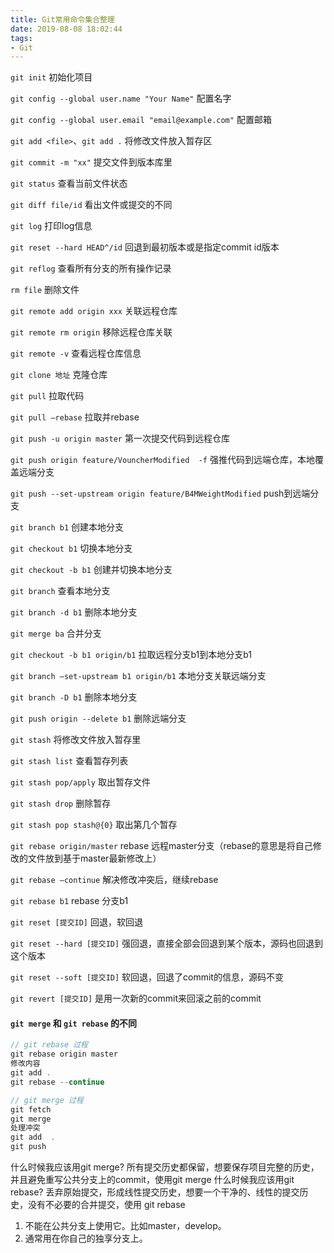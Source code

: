 ```yaml
---
title: Git常用命令集合整理
date: 2019-08-08 18:02:44
tags: 
- Git
---
```

`git init` 初始化项目

`git config --global user.name "Your Name"` 配置名字

`git config --global user.email "email@example.com"` 配置邮箱

`git add <file>`、`git add .` 将修改文件放入暂存区

`git commit -m "xx"` 提交文件到版本库里

`git status` 查看当前文件状态

<!-- more -->

`git diff file/id` 看出文件或提交的不同

`git log` 打印log信息

`git reset --hard HEAD^/id` 回退到最初版本或是指定commit id版本

`git reflog` 查看所有分支的所有操作记录

`rm file` 删除文件

`git remote add origin xxx` 关联远程仓库

`git remote rm origin` 移除远程仓库关联

`git remote -v` 查看远程仓库信息

`git clone 地址` 克隆仓库

`git pull` 拉取代码

`git pull —rebase` 拉取并rebase

`git push -u origin master` 第一次提交代码到远程仓库

`git push origin feature/VouncherModified  -f` 强推代码到远端仓库，本地覆盖远端分支

`git push --set-upstream origin feature/B4MWeightModified` push到远端分支

`git branch b1` 创建本地分支

`git checkout b1` 切换本地分支

`git checkout -b b1` 创建并切换本地分支

`git branch` 查看本地分支

`git branch -d b1` 删除本地分支

`git merge ba` 合并分支

`git checkout -b b1 origin/b1`  拉取远程分支b1到本地分支b1

`git branch —set-upstream b1 origin/b1` 本地分支关联远端分支

`git branch -D b1` 删除本地分支

`git push origin --delete b1` 删除远端分支

`git stash` 将修改文件放入暂存里

`git stash list` 查看暂存列表

`git stash pop/apply` 取出暂存文件

`git stash drop` 删除暂存

`git stash pop stash@{0}` 取出第几个暂存

`git rebase origin/master` rebase 远程master分支（rebase的意思是将自己修改的文件放到基于master最新修改上）

`git rebase —continue` 解决修改冲突后，继续rebase

`git rebase b1` rebase 分支b1

`git reset [提交ID]` 回退，软回退

`git reset --hard [提交ID]` 强回退，直接全部会回退到某个版本，源码也回退到这个版本

`git reset --soft [提交ID]` 软回退，回退了commit的信息，源码不变

`git revert [提交ID]` 是用一次新的commit来回滚之前的commit

#### `git merge` 和 `git rebase` 的不同

``` js
// git rebase 过程
git rebase origin master
修改内容
git add .
git rebase --continue

// git merge 过程
git fetch
git merge
处理冲突
git add  .
git push
```
什么时候我应该用git merge?
所有提交历史都保留，想要保存项目完整的历史，并且避免重写公共分支上的commit，使用git merge
什么时候我应该用git rebase?
丢弃原始提交，形成线性提交历史，想要一个干净的、线性的提交历史，没有不必要的合并提交，使用 git rebase
1. 不能在公共分支上使用它。比如master，develop。
2. 通常用在你自己的独享分支上。